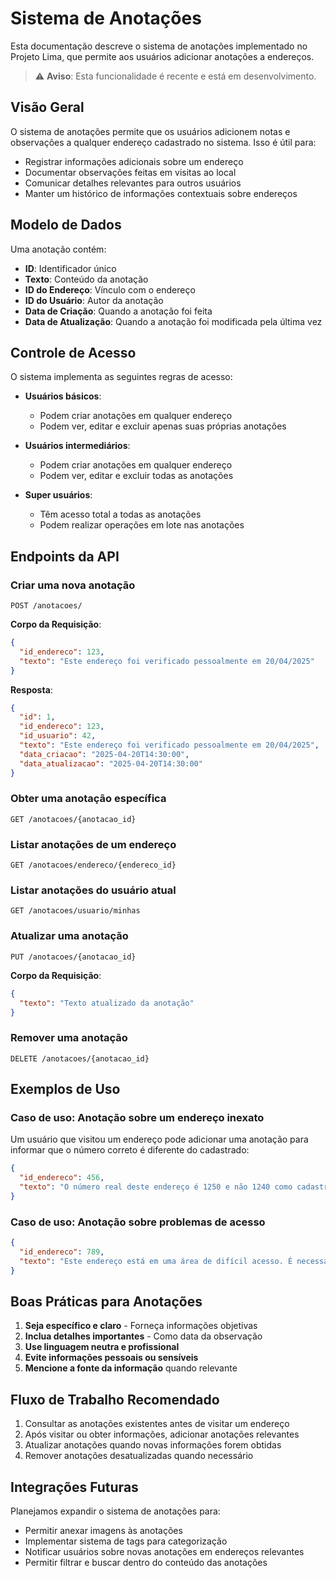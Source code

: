 # Sistema de Anotações

Esta documentação descreve o sistema de anotações implementado no Projeto Lima, que permite aos usuários adicionar anotações a endereços.

> ⚠️ **Aviso**: Esta funcionalidade é recente e está em desenvolvimento.

## Visão Geral

O sistema de anotações permite que os usuários adicionem notas e observações a qualquer endereço cadastrado no sistema. Isso é útil para:

- Registrar informações adicionais sobre um endereço
- Documentar observações feitas em visitas ao local
- Comunicar detalhes relevantes para outros usuários
- Manter um histórico de informações contextuais sobre endereços

## Modelo de Dados

Uma anotação contém:

- **ID**: Identificador único
- **Texto**: Conteúdo da anotação
- **ID do Endereço**: Vínculo com o endereço
- **ID do Usuário**: Autor da anotação
- **Data de Criação**: Quando a anotação foi feita
- **Data de Atualização**: Quando a anotação foi modificada pela última vez

## Controle de Acesso

O sistema implementa as seguintes regras de acesso:

- **Usuários básicos**:
  - Podem criar anotações em qualquer endereço
  - Podem ver, editar e excluir apenas suas próprias anotações

- **Usuários intermediários**:
  - Podem criar anotações em qualquer endereço
  - Podem ver, editar e excluir todas as anotações

- **Super usuários**:
  - Têm acesso total a todas as anotações
  - Podem realizar operações em lote nas anotações

## Endpoints da API

### Criar uma nova anotação

```
POST /anotacoes/
```

**Corpo da Requisição**:
```json
{
  "id_endereco": 123,
  "texto": "Este endereço foi verificado pessoalmente em 20/04/2025"
}
```

**Resposta**:
```json
{
  "id": 1,
  "id_endereco": 123,
  "id_usuario": 42,
  "texto": "Este endereço foi verificado pessoalmente em 20/04/2025",
  "data_criacao": "2025-04-20T14:30:00",
  "data_atualizacao": "2025-04-20T14:30:00"
}
```

### Obter uma anotação específica

```
GET /anotacoes/{anotacao_id}
```

### Listar anotações de um endereço

```
GET /anotacoes/endereco/{endereco_id}
```

### Listar anotações do usuário atual

```
GET /anotacoes/usuario/minhas
```

### Atualizar uma anotação

```
PUT /anotacoes/{anotacao_id}
```

**Corpo da Requisição**:
```json
{
  "texto": "Texto atualizado da anotação"
}
```

### Remover uma anotação

```
DELETE /anotacoes/{anotacao_id}
```

## Exemplos de Uso

### Caso de uso: Anotação sobre um endereço inexato

Um usuário que visitou um endereço pode adicionar uma anotação para informar que o número correto é diferente do cadastrado:

```json
{
  "id_endereco": 456,
  "texto": "O número real deste endereço é 1250 e não 1240 como cadastrado. Verificado pessoalmente."
}
```

### Caso de uso: Anotação sobre problemas de acesso

```json
{
  "id_endereco": 789,
  "texto": "Este endereço está em uma área de difícil acesso. É necessário contatar a portaria com antecedência."
}
```

## Boas Práticas para Anotações

1. **Seja específico e claro** - Forneça informações objetivas
2. **Inclua detalhes importantes** - Como data da observação
3. **Use linguagem neutra e profissional**
4. **Evite informações pessoais ou sensíveis**
5. **Mencione a fonte da informação** quando relevante

## Fluxo de Trabalho Recomendado

1. Consultar as anotações existentes antes de visitar um endereço
2. Após visitar ou obter informações, adicionar anotações relevantes
3. Atualizar anotações quando novas informações forem obtidas
4. Remover anotações desatualizadas quando necessário

## Integrações Futuras

Planejamos expandir o sistema de anotações para:

- Permitir anexar imagens às anotações
- Implementar sistema de tags para categorização
- Notificar usuários sobre novas anotações em endereços relevantes
- Permitir filtrar e buscar dentro do conteúdo das anotações